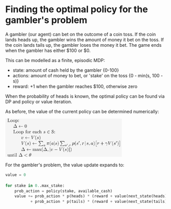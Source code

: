 # Finding the optimal policy for the gambler's problem

A gambler (our agent) can bet on the outcome of a coin toss. If the coin lands
heads up, the gambler wins the amount of money it bet on the toss. If the coin
lands tails up, the gambler loses the money it bet. The game ends when the
gambler has either $100 or $0.

This can be modelled as a finite, episodic MDP:
- state:   amount of cash held by the gambler {0-100}
- actions: amount of money to bet, or 'stake' on the toss {0 - min(s, 100 - s)}
- reward:  +1 when the gambler reaches $100, otherwise zero

When the probability of heads is known, the optimal policy can be found via DP
and policy or value iteration.

As before, the value of the current policy can be determined numerically:

![](img\policy_eval_successive_approx.png)

For the gambler's problem, the value update expands to:

```py
value = 0

for stake in 0..max_stake:
    prob_action = policy(stake, available_cash)
    value += prob_action * p(heads) * (reward + value(next_state(heads)))
           + prob_action * p(tails) * (reward + value(next_state(tails)))
```